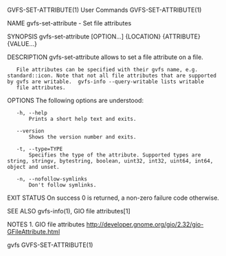 GVFS-SET-ATTRIBUTE(1)                                                                         User Commands                                                                         GVFS-SET-ATTRIBUTE(1)

NAME
       gvfs-set-attribute - Set file attributes

SYNOPSIS
       gvfs-set-attribute [OPTION...] {LOCATION} {ATTRIBUTE} {VALUE...}

DESCRIPTION
       gvfs-set-attribute allows to set a file attribute on a file.

       File attributes can be specified with their gvfs name, e.g. standard::icon. Note that not all file attributes that are supported by gvfs are writable.  gvfs-info --query-writable lists writable
       file attributes.

OPTIONS
       The following options are understood:

       -h, --help
           Prints a short help text and exits.

       --version
           Shows the version number and exits.

       -t, --type=TYPE
           Specifies the type of the attribute. Supported types are string, stringv, bytestring, boolean, uint32, int32, uint64, int64, object and unset.

       -n, --nofollow-symlinks
           Don't follow symlinks.

EXIT STATUS
       On success 0 is returned, a non-zero failure code otherwise.

SEE ALSO
       gvfs-info(1), GIO file attributes[1]

NOTES
        1. GIO file attributes
           http://developer.gnome.org/gio/2.32/gio-GFileAttribute.html

gvfs                                                                                                                                                                                GVFS-SET-ATTRIBUTE(1)
